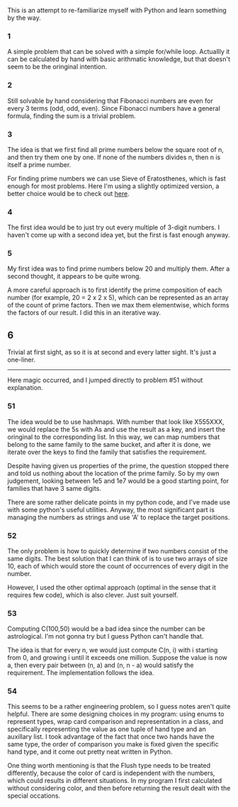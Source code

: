 This is an attempt to re-familiarize myself with Python and learn something by the way.

### 1

A simple problem that can be solved with a simple for/while loop. Actuallly it can be calculated by hand with basic arithmatic knowledge, but that doesn't seem to be the oringinal intention.

### 2

Still solvable by hand considering that Fibonacci numbers are even for every 3 terms (odd, odd, even). Since Fibonacci numbers have a general formula, finding the sum is a trivial problem.

### 3

The idea is that we first find all prime numbers below the square root of n, and then try them one by one. If none of the numbers divides n, then n is itself a prime number. 

For finding prime numbers we can use Sieve of Eratosthenes, which is fast enough for most problems. Here I'm using a slightly optimized version, a better choice would be to check out [here](http://compoasso.free.fr/primelistweb/page/prime/eratosthene_en.php).

### 4

The first idea would be to just try out every multiple of 3-digit numbers. I haven't come up with a second idea yet, but the first is fast enough anyway.

### 5

My first idea was to find prime numbers below 20 and multiply them. After a second thought, it appears to be quite wrong.

A more careful approach is to first identify the prime composition of each number (for example, 20 = 2 x 2 x 5), which can be represented as an array of the count of prime factors. Then we max them elementwise, which forms the factors of our result. I did this in an iterative way.

## 6

Trivial at first sight, as so it is at second and every latter sight. It's just a one-liner.

---

Here magic occurred, and I jumped directly to problem #51 without explanation.

### 51

The idea would be to use hashmaps. With number that look like X555XXX, we would replace the 5s with As and use the result as a key, and insert the oringinal to the corresponding list. In this way, we can map numbers that belong to the same family to the same bucket, and after it is done, we iterate over the keys to find the family that satisfies the requirement.

Despite having given us properties of the prime, the question stopped there and told us nothing about the location of the prime family. So by my own judgement, looking between 1e5 and 1e7 would be a good starting point, for families that have 3 same digits.

There are some rather delicate points in my python code, and I've made use with some python's useful utilities. Anyway, the most significant part is managing the numbers as strings and use 'A' to replace the target positions.

### 52

The only problem is how to quickly determine if two numbers consist of the same digits. The best solution that I can think of is to use two arrays of size 10, each of which would store the count of occurrences of every digit in the number.

However, I used the other optimal approach (optimal in the sense that it requires few code), which is also clever. Just suit yourself.

### 53

Computing C(100,50) would be a bad idea since the number can be astrological. I'm not gonna try but I guess Python can't handle that.

The idea is that for every n, we would just compute C(n, i) with i starting from 0, and growing i until it exceeds one million. Suppose the value is now a, then every pair between (n, a) and (n, n - a) would satisfy the requirement. The implementation follows the idea.

### 54

This seems to be a rather engineering problem, so I guess notes aren't quite helpful. There are some designing choices in my program: using enums to represent types, wrap card comparison and representation in a class, and specifically representing the value as one tuple of hand type and an auxillary list. I took advantage of the fact that once two hands have the same type, the order of comparison you make is fixed given the specific hand type, and it come out pretty neat written in Python.

One thing worth mentioning is that the Flush type needs to be treated differently, because the color of card is independent with the numbers, which could results in different situations. In my program I first calculated without considering color, and then before returning the result dealt with the special occations.
